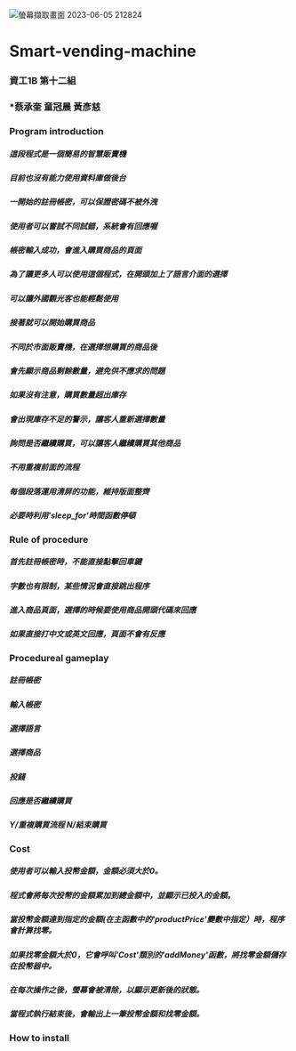 ![螢幕擷取畫面 2023-06-05 212824](https://github.com/TKuicoDeing/--Smart-vending-machine/assets/118408171/a8b002cf-77d7-4073-b231-de8d725560f0)
# Smart-vending-machine
### 資工1B 第十二組
### *蔡承奎 童冠晨 黃彥慈

### Program introduction
##### 這段程式是一個簡易的智慧販賣機
##### 目前也沒有能力使用資料庫做後台
##### 一開始的註冊帳密，可以保證密碼不被外洩
##### 使用者可以嘗試不同試錯，系統會有回應喔
##### 帳密輸入成功，會進入購買商品的頁面
##### 為了讓更多人可以使用這個程式，在開頭加上了語言介面的選擇
##### 可以讓外國觀光客也能輕鬆使用
##### 接著就可以開始購買商品
##### 不同於市面販賣機，在選擇想購買的商品後
##### 會先顯示商品剩餘數量，避免供不應求的問題
##### 如果沒有注意，購買數量超出庫存
##### 會出現庫存不足的警示，讓客人重新選擇數量
##### 詢問是否繼續購買，可以讓客人繼續購買其他商品
##### 不用重複前面的流程
##### 每個段落運用清屏的功能，維持版面整齊
##### 必要時利用'sleep_for'時間函數停頓

### Rule of procedure
##### 首先註冊帳密時，不能直接點擊回車鍵
##### 字數也有限制，某些情況會直接跳出程序
##### 進入商品頁面，選擇的時候要使用商品開頭代碼來回應
##### 如果直接打中文或英文回應，頁面不會有反應

### Procedureal gameplay
##### 註冊帳密
##### 輸入帳密
##### 選擇語言
##### 選擇商品
##### 投錢
##### 回應是否繼續購買
##### Y/重複購買流程 N/結束購買

### Cost
##### 使用者可以輸入投幣金額，金額必須大於0。
##### 程式會將每次投幣的金額累加到總金額中，並顯示已投入的金額。
##### 當投幣金額達到指定的金額(在主函數中的'productPrice'變數中指定）時，程序會計算找零。
##### 如果找零金額大於0，它會呼叫'Cost'類別的'addMoney'函數，將找零金額儲存在投幣器中。
##### 在每次操作之後，螢幕會被清除，以顯示更新後的狀態。
##### 當程式執行結束後，會輸出上一筆投幣金額和找零金額。

### How to install
